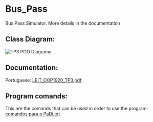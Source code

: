 # Bus_Pass
Bus Pass Simulator. More details in the documentation

## Class Diagram:
![TP3 POO Diagrama](https://user-images.githubusercontent.com/75253335/119808728-8db4b180-becb-11eb-947d-f54c7e52c1cb.jpg)

## Documentation:
Portuguese: [LEIT_OOP1920_TP3.pdf](https://github.com/RaffaeleFiorillo/Bus_Pass/files/6553120/LEIT_OOP1920_TP3.pdf)

## Program comands:

  This are the comands that can be used in order to use the program:
[comandos  para o PaDi.txt](https://github.com/RaffaeleFiorillo/Bus_Pass/files/6553130/comandos.para.o.PaDi.txt)



